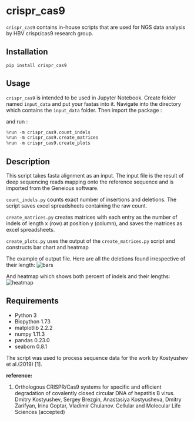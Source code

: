 # crispr_cas9
`crispr_cas9` contains in-house scripts that are used for NGS data analysis by HBV crispr/cas9 research group. 

## Installation
```
pip install crispr_cas9
```
## Usage
`crispr_cas9` is intended to be used in Jupyter Notebook. Create folder named `input_data` and put your fastas into it. Navigate into the directory which contains the `input_data` folder. Then import the package :

and run :
```python
%run -m crispr_cas9.count_indels
%run -m crispr_cas9.create_matrices
%run -m crispr_cas9.create_plots
```

## Description
This script takes fasta alignment as an input. The input file is the result of deep sequencing reads mapping onto the reference sequence and is imported from the Geneious software.


`count_indels.py` counts exact number of insertions and deletions. The script saves excel spreadsheets containing the raw count.

`create_matrices.py` creates matrices with each entry as the number of indels of length x (row) at position y (column), and saves the matrices as excel spreadsheets.

`create_plots.py` uses the output of the `create_matrices.py` script and constructs bar chart and heatmap

The example of output file. Here are all the deletions found irrespective of their length: 
![bars](example_output/dels_bars.png)

And heatmap which shows both percent of indels and their lengths:
![heatmap](example_output/dels_heatmap.png)

## Requirements
- Python 3
- Biopython 1.73
- matplotlib 2.2.2
- numpy 1.11.3
- pandas  0.23.0
- seaborn 0.8.1


The script was used to process sequence data for the work by Kostyushev et al.(2019) [1].

**reference:**
1. Orthologous CRISPR/Cas9 systems for specific and efficient degradation of covalently closed
circular DNA of hepatitis B virus. Dmitry Kostyushev, Sergey Brezgin, Anastasiya Kostyusheva, Dmitry Zarifyan, Irina
Goptar, Vladimir Chulanov. Cellular and Molecular Life Sciences (accepted)
